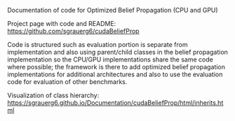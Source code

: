 Documentation of code for Optimized Belief Propagation (CPU and GPU)

Project page with code and README: https://github.com/sgrauerg6/cudaBeliefProp

Code is structured such as evaluation portion is separate from implementation
and also using parent/child classes in the belief propagation implementation so
the CPU/GPU implementations share the same code where possible; the framework is
there to add optimized belief propagation implementations for additional
architectures and also to use the evaluation code for evaluation of other
benchmarks.

Visualization of class hierarchy: https://sgrauerg6.github.io/Documentation/cudaBeliefProp/html/inherits.html
